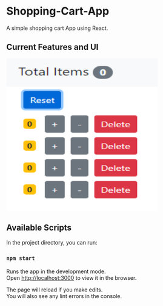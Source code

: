 # Shopping-Cart-App

A simple shopping cart App using React.

## Current Features and UI

<img src="images/Image1.PNG" width="400" height="400">


## Available Scripts

In the project directory, you can run:

### `npm start`

Runs the app in the development mode.<br />
Open [http://localhost:3000](http://localhost:3000) to view it in the browser.

The page will reload if you make edits.<br />
You will also see any lint errors in the console.
